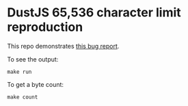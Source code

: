 # DustJS 65,536 character limit reproduction
This repo demonstrates [this bug report](https://github.com/linkedin/dustjs/issues/801).

To see the output:
```
make run
```

To get a byte count:
```
make count
```
